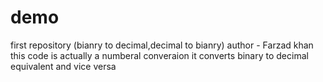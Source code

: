 # demo
first repository (bianry to decimal,decimal to bianry)
author - Farzad khan
this code is actually a numberal converaion
it converts binary to decimal equivalent and vice versa
